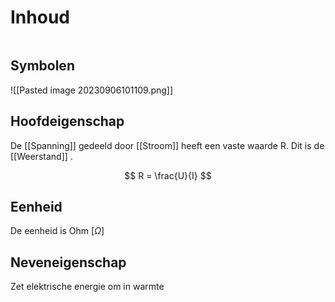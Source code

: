 # Inhoud

```toc
```

## Symbolen
![[Pasted image 20230906101109.png]]

## Hoofdeigenschap
De [[Spanning]]  gedeeld door [[Stroom]]  heeft een vaste waarde R. Dit is de [[Weerstand]] .

$$
R = \frac{U}{I}
$$

## Eenheid
De eenheid is Ohm $[\Omega]$

## Neveneigenschap

Zet elektrische energie om in warmte